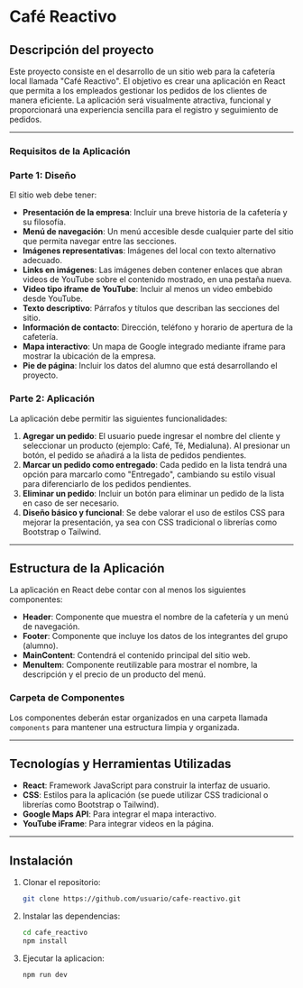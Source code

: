 # Café Reactivo
## Descripción del proyecto

Este proyecto consiste en el desarrollo de un sitio web para la cafetería local llamada "Café Reactivo". El objetivo es crear una aplicación en React que permita a los empleados gestionar los pedidos de los clientes de manera eficiente. La aplicación será visualmente atractiva, funcional y proporcionará una experiencia sencilla para el registro y seguimiento de pedidos.

---

### Requisitos de la Aplicación

### Parte 1: Diseño

El sitio web debe tener: 

- **Presentación de la empresa**: Incluir una breve historia de la cafetería y su filosofía.
- **Menú de navegación**: Un menú accesible desde cualquier parte del sitio que permita navegar entre las secciones.
- **Imágenes representativas**: Imágenes del local con texto alternativo adecuado.
- **Links en imágenes**: Las imágenes deben contener enlaces que abran videos de YouTube sobre el contenido mostrado, en una pestaña nueva.
- **Video tipo iframe de YouTube**: Incluir al menos un video embebido desde YouTube.
- **Texto descriptivo**: Párrafos y títulos que describan las secciones del sitio.
- **Información de contacto**: Dirección, teléfono y horario de apertura de la cafetería.
- **Mapa interactivo**: Un mapa de Google integrado mediante iframe para mostrar la ubicación de la empresa.
- **Pie de página**: Incluir los datos del alumno que está desarrollando el proyecto.

### Parte 2: Aplicación

La aplicación debe permitir las siguientes funcionalidades:

1. **Agregar un pedido**: El usuario puede ingresar el nombre del cliente y seleccionar un producto (ejemplo: Café, Té, Medialuna). Al presionar un botón, el pedido se añadirá a la lista de pedidos pendientes.
2. **Marcar un pedido como entregado**: Cada pedido en la lista tendrá una opción para marcarlo como "Entregado", cambiando su estilo visual para diferenciarlo de los pedidos pendientes.
3. **Eliminar un pedido**: Incluir un botón para eliminar un pedido de la lista en caso de ser necesario.
4. **Diseño básico y funcional**: Se debe valorar el uso de estilos CSS para mejorar la presentación, ya sea con CSS tradicional o librerías como Bootstrap o Tailwind.

---

## Estructura de la Aplicación

La aplicación en React debe contar con al menos los siguientes componentes:

- **Header**: Componente que muestra el nombre de la cafetería y un menú de navegación.
- **Footer**: Componente que incluye los datos de los integrantes del grupo (alumno).
- **MainContent**: Contendrá el contenido principal del sitio web.
- **MenuItem**: Componente reutilizable para mostrar el nombre, la descripción y el precio de un producto del menú.

### Carpeta de Componentes

Los componentes deberán estar organizados en una carpeta llamada `components` para mantener una estructura limpia y organizada.

---

## Tecnologías y Herramientas Utilizadas

- **React**: Framework JavaScript para construir la interfaz de usuario.
- **CSS**: Estilos para la aplicación (se puede utilizar CSS tradicional o librerías como Bootstrap o Tailwind).
- **Google Maps API**: Para integrar el mapa interactivo.
- **YouTube iFrame**: Para integrar videos en la página.

---

## Instalación

1. Clonar el repositorio:

   ```bash
   git clone https://github.com/usuario/cafe-reactivo.git

2. Instalar las dependencias:
    ```bash
    cd cafe_reactivo
    npm install

3. Ejecutar la aplicacion: 
    ```bash
    npm run dev



